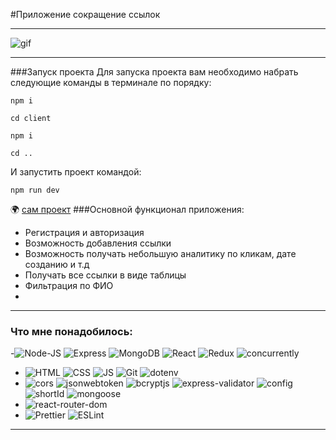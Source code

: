 #Приложение сокращение ссылок
____

![gif](https://github.com/saytkhanov/links-mern-app/blob/main/1%20(2).gif)
___

###Запуск проекта
Для запуска проекта вам необходимо набрать следующие команды в терминале по порядку:
```
npm i 
``` 
```
cd client
```

```
npm i
```
```
cd ..
```
И запустить проект командой:
```
npm run dev
```


[comment]: <> (###Технологии проекта)

[comment]: <> (____)

🌍 [сам проект](https://students-mern.herokuapp.com/)
###Основной функционал приложения:
- Регистрация и авторизация
- Возможность добавления ссылки
- Возможность получать небольшую аналитику по кликам, дате созданию и т.д
- Получать все ссылки в виде таблицы
- Фильтрация по ФИО
- 
___

### Что мне понадобилось:
 -![Node-JS](https://img.shields.io/badge/-Node--JS-blue)
   ![Express](https://img.shields.io/badge/Express-yellow)
   ![MongoDB](https://img.shields.io/badge/-MongoDB-g)
    ![React](https://img.shields.io/badge/React-blue?style=flat-square&logo=react)
  ![Redux](https://img.shields.io/badge/Redux-purple?style=flat-square&logo=redux)
    ![concurrently](https://img.shields.io/badge/-concurrently-black)
- ![HTML](https://img.shields.io/badge/HTML-orange?style=flat-square&logo=HTML5)
  ![CSS](https://img.shields.io/badge/CSS-blue?style=flat-square&logo=css3)
  ![JS](https://img.shields.io/badge/JavaScript-red?style=flat-square&logo=javaScript)
  ![Git](https://img.shields.io/badge/Git-g?style=flat-square&logo=git)
  ![dotenv](https://img.shields.io/badge/-dotenv-red)
-  ![cors](https://img.shields.io/badge/-cors-pink)
 ![jsonwebtoken](https://img.shields.io/badge/-jsonwebtoken-pink)
 ![bcryptjs](https://img.shields.io/badge/-bcryptjs-red)
 ![express-validator](https://img.shields.io/badge/-express--validator-blue)
  ![config](https://img.shields.io/badge/-config-black)
    ![shortId](https://img.shields.io/badge/-shortId-orange)
      ![mongoose](https://img.shields.io/badge/-mpngoose-purple)
- ![react-router-dom](https://img.shields.io/badge/-react--router--dom-red)
-  ![Prettier](https://img.shields.io/badge/Prettier-white?style=flat-square&logo=prettier)
   ![ESLint](https://img.shields.io/badge/ESLint-black?style=flat-square&logo=eslint)
____
